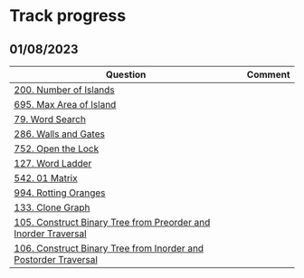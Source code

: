 # Track progress
## 01/08/2023
|Question | Comment
|----------|-------
|[200. Number of Islands](https://leetcode.com/problems/number-of-islands)     |    
|[695. Max Area of Island](https://leetcode.com/problems/max-area-of-island)      |    
|[79. Word Search](https://leetcode.com/problems/word-search)     |   
|[286. Walls and Gates](https://leetcode.com/problems/walls-and-gates)       |    
|[752. Open the Lock](https://leetcode.com/problems/open-the-lock)     |     
|[127. Word Ladder](https://leetcode.com/problems/word-ladder)       |     
|[542. 01 Matrix](https://leetcode.com/problems/01-matrix/)       |     
|[994. Rotting Oranges](https://leetcode.com/problems/rotting-oranges)     |     
|[133. Clone Graph](https://leetcode.com/problems/clone-graph)      |     
|[105. Construct Binary Tree from Preorder and Inorder Traversal](https://leetcode.com/problems/construct-binary-tree-from-preorder-and-inorder-traversal)      |     
|[106. Construct Binary Tree from Inorder and Postorder Traversal](https://leetcode.com/problems/lowest-common-ancestor-of-a-binary-tree-iv)       |  

